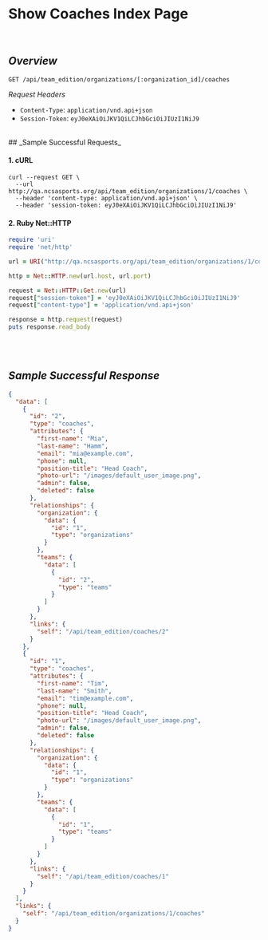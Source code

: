 # Show Coaches Index Page
<br>

## _Overview_

`GET /api/team_edition/organizations/[:organization_id]/coaches`

_Request Headers_
  * `Content-Type`: `application/vnd.api+json`
  * `Session-Token`: `eyJ0eXAiOiJKV1QiLCJhbGciOiJIUzI1NiJ9`

<br>
## _Sample Successful Requests_

#### 1. cURL

```shell
curl --request GET \
  --url http://qa.ncsasports.org/api/team_edition/organizations/1/coaches \
  --header 'content-type: application/vnd.api+json' \
  --header 'session-token: eyJ0eXAiOiJKV1QiLCJhbGciOiJIUzI1NiJ9'
```


#### 2. Ruby Net::HTTP

```ruby
require 'uri'
require 'net/http'

url = URI("http://qa.ncsasports.org/api/team_edition/organizations/1/coaches")

http = Net::HTTP.new(url.host, url.port)

request = Net::HTTP::Get.new(url)
request["session-token"] = 'eyJ0eXAiOiJKV1QiLCJhbGciOiJIUzI1NiJ9'
request["content-type"] = 'application/vnd.api+json'

response = http.request(request)
puts response.read_body
```

<br>
<br>

## _Sample Successful Response_

```json
{
  "data": [
    {
      "id": "2",
      "type": "coaches",
      "attributes": {
        "first-name": "Mia",
        "last-name": "Hamm",
        "email": "mia@example.com",
        "phone": null,
        "position-title": "Head Coach",
        "photo-url": "/images/default_user_image.png",
        "admin": false,
        "deleted": false
      },
      "relationships": {
        "organization": {
          "data": {
            "id": "1",
            "type": "organizations"
          }
        },
        "teams": {
          "data": [
            {
              "id": "2",
              "type": "teams"
            }
          ]
        }
      },
      "links": {
        "self": "/api/team_edition/coaches/2"
      }
    },
    {
      "id": "1",
      "type": "coaches",
      "attributes": {
        "first-name": "Tim",
        "last-name": "Smith",
        "email": "tim@example.com",
        "phone": null,
        "position-title": "Head Coach",
        "photo-url": "/images/default_user_image.png",
        "admin": false,
        "deleted": false
      },
      "relationships": {
        "organization": {
          "data": {
            "id": "1",
            "type": "organizations"
          }
        },
        "teams": {
          "data": [
            {
              "id": "1",
              "type": "teams"
            }
          ]
        }
      },
      "links": {
        "self": "/api/team_edition/coaches/1"
      }
    }
  ],
  "links": {
    "self": "/api/team_edition/organizations/1/coaches"
  }
}
```
